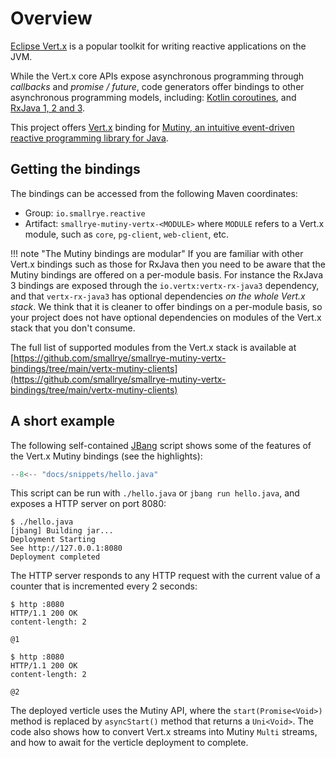 # Overview

[Eclipse Vert.x](https://vertx.io/) is a popular toolkit for writing reactive applications on the JVM.

While the Vert.x core APIs expose asynchronous programming through _callbacks_ and _promise / future_, code generators offer bindings to other asynchronous programming models, including: [Kotlin coroutines](https://github.com/vert-x3/vertx-lang-kotlin/tree/master/vertx-lang-kotlin-coroutines), and [RxJava 1, 2 and 3](https://github.com/vert-x3/vertx-rx).

This project offers [Vert.x](https://vertx.io/) binding for [Mutiny, an intuitive event-driven reactive programming library for Java](https://smallrye.io/smallrye-mutiny/).

## Getting the bindings

The bindings can be accessed from the following Maven coordinates:

* Group: `io.smallrye.reactive`
* Artifact: `smallrye-mutiny-vertx-<MODULE>` where `MODULE` refers to a Vert.x module, such as `core`, `pg-client`, `web-client`, etc.

!!! note "The Mutiny bindings are modular"
    If you are familiar with other Vert.x bindings such as those for RxJava then you need to be aware that the Mutiny bindings are offered on a per-module basis.
    For instance the RxJava 3 bindings are exposed through the `io.vertx:vertx-rx-java3` dependency, and that `vertx-rx-java3` has optional dependencies _on the whole Vert.x stack_.
    We think that it is cleaner to offer bindings on a per-module basis, so your project does not have optional dependencies on modules of the Vert.x stack that you don't consume.

The full list of supported modules from the Vert.x stack is available at [https://github.com/smallrye/smallrye-mutiny-vertx-bindings/tree/main/vertx-mutiny-clients](https://github.com/smallrye/smallrye-mutiny-vertx-bindings/tree/main/vertx-mutiny-clients)

## A short example

The following self-contained [JBang](https://www.jbang.dev) script shows some of the features of the Vert.x Mutiny bindings (see the highlights):

```java linenums="1" hl_lines="20 27 37 42 53"
--8<-- "docs/snippets/hello.java"
```

This script can be run with `./hello.java` or `jbang run hello.java`, and exposes a HTTP server on port 8080:

```
$ ./hello.java
[jbang] Building jar...
Deployment Starting
See http://127.0.0.1:8080
Deployment completed
```

The HTTP server responds to any HTTP request with the current value of a counter that is incremented every 2 seconds:

```
$ http :8080
HTTP/1.1 200 OK
content-length: 2

@1

$ http :8080
HTTP/1.1 200 OK
content-length: 2

@2

```

The deployed verticle uses the Mutiny API, where the `start(Promise<Void>)` method is replaced by `asyncStart()` method that returns a `Uni<Void>`.
The code also shows how to convert Vert.x streams into Mutiny `Multi` streams, and how to await for the verticle deployment to complete.
